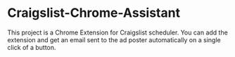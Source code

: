 # Craigslist-Chrome-Assistant

This project is a Chrome Extension for Craigslist scheduler. You can add the extension and get an email sent to the ad poster automatically on a single click of a button.
